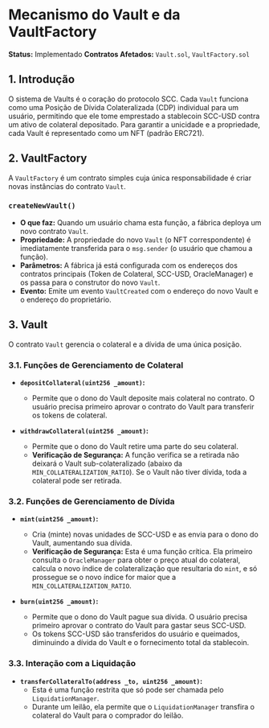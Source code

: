 # Mecanismo do Vault e da VaultFactory

**Status:** Implementado
**Contratos Afetados:** `Vault.sol`, `VaultFactory.sol`

## 1. Introdução

O sistema de Vaults é o coração do protocolo SCC. Cada `Vault` funciona como uma Posição de Dívida Colateralizada (CDP) individual para um usuário, permitindo que ele tome emprestado a stablecoin SCC-USD contra um ativo de colateral depositado. Para garantir a unicidade e a propriedade, cada Vault é representado como um NFT (padrão ERC721).

## 2. VaultFactory

A `VaultFactory` é um contrato simples cuja única responsabilidade é criar novas instâncias do contrato `Vault`.

### `createNewVault()`

- **O que faz:** Quando um usuário chama esta função, a fábrica deploya um novo contrato `Vault`.
- **Propriedade:** A propriedade do novo `Vault` (o NFT correspondente) é imediatamente transferida para o `msg.sender` (o usuário que chamou a função).
- **Parâmetros:** A fábrica já está configurada com os endereços dos contratos principais (Token de Colateral, SCC-USD, OracleManager) e os passa para o construtor do novo `Vault`.
- **Evento:** Emite um evento `VaultCreated` com o endereço do novo Vault e o endereço do proprietário.

## 3. Vault

O contrato `Vault` gerencia o colateral e a dívida de uma única posição.

### 3.1. Funções de Gerenciamento de Colateral

- **`depositCollateral(uint256 _amount)`:**
  - Permite que o dono do Vault deposite mais colateral no contrato. O usuário precisa primeiro aprovar o contrato do Vault para transferir os tokens de colateral.

- **`withdrawCollateral(uint256 _amount)`:**
  - Permite que o dono do Vault retire uma parte do seu colateral. 
  - **Verificação de Segurança:** A função verifica se a retirada não deixará o Vault sub-colateralizado (abaixo da `MIN_COLLATERALIZATION_RATIO`). Se o Vault não tiver dívida, toda a colateral pode ser retirada.

### 3.2. Funções de Gerenciamento de Dívida

- **`mint(uint256 _amount)`:**
  - Cria (minte) novas unidades de SCC-USD e as envia para o dono do Vault, aumentando sua dívida.
  - **Verificação de Segurança:** Esta é uma função crítica. Ela primeiro consulta o `OracleManager` para obter o preço atual do colateral, calcula o novo índice de colateralização que resultaria do `mint`, e só prossegue se o novo índice for maior que a `MIN_COLLATERALIZATION_RATIO`.

- **`burn(uint256 _amount)`:**
  - Permite que o dono do Vault pague sua dívida. O usuário precisa primeiro aprovar o contrato do Vault para gastar seus SCC-USD.
  - Os tokens SCC-USD são transferidos do usuário e queimados, diminuindo a dívida do Vault e o fornecimento total da stablecoin.

### 3.3. Interação com a Liquidação

- **`transferCollateralTo(address _to, uint256 _amount)`:**
  - Esta é uma função restrita que só pode ser chamada pelo `LiquidationManager`.
  - Durante um leilão, ela permite que o `LiquidationManager` transfira o colateral do Vault para o comprador do leilão.
